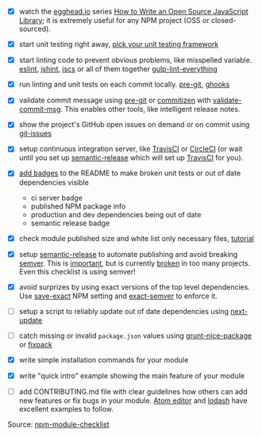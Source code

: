- [x] watch the [egghead.io][egghead] series [How to Write an Open Source JavaScript Library][egghead series];
it is extremely useful for any NPM project (OSS or closed-sourced).

- [x] start unit testing right away, [pick your unit testing framework][pick testing framework]

- [x] start linting code to prevent obvious problems, like misspelled variable.
[eslint][eslint], [jshint][jshint], [jscs][jscs] or all of them together
[gulp-lint-everything][gulp-lint-everything]

- [x] run linting and unit tests on each commit locally. [pre-git][pre-git], [ghooks][ghooks]

- [x] validate commit message using [pre-git][pre-git] or [commitizen][commitizen] with [validate-commit-msg][validate-commit-msg]. This
enables other tools, like intelligent release notes.

- [x] show the project's GitHub open issues on demand or on commit using [git-issues][git-issues]

- [x] setup continuous integration server, like [TravisCI][travis] or [CircleCI][circle] (or wait until you set up [semantic-release][semantic-release] which will set up [TravisCI][travis] for you).

- [x] [add badges][badges] to the README to make broken unit tests or out of date dependencies visible
  * ci server badge
  * published NPM package info
  * production and dev dependencies being out of date
  * semantic release badge

- [x] check module published size and white list only necessary files, [tutorial][module size]

- [x] setup [semantic-release][semantic-release] to automate publishing
and avoid breaking [semver][semver]. This is [important][semver important],
but is currently [broken][broken semver] in too many projects. Even this checklist is using semver!

- [x] avoid surprizes by using exact versions of the top level dependencies.
Use [save-exact][save-exact] NPM setting and [exact-semver][exact-semver] to enforce it.

- [ ] setup a script to reliably update out of date dependencies using [next-update][next-update install]

- [ ] catch missing or invalid `package.json` values using [grunt-nice-package][grunt-nice-package]
or [fixpack][fixpack]

- [x] write simple installation commands for your module

- [x] write "quick intro" example showing the main feature of your module

- [ ] add CONTRIBUTING.md file with clear guidelines how others can add new features or fix bugs
in your module. [Atom editor][atom] and [lodash][lodash] have excellent examples to follow.

[egghead]: https://egghead.io
[egghead series]: https://egghead.io/series/how-to-write-an-open-source-javascript-library

[pick testing framework]: http://glebbahmutov.com/blog/picking-javascript-testing-framework/

[eslint]: http://eslint.org/
[jshint]: http://jshint.com/docs/
[jscs]: http://jscs.info/
[gulp-lint-everything]: https://github.com/bahmutov/gulp-lint-everything

[pre-git]: https://github.com/bahmutov/pre-git
[ghooks]: https://www.npmjs.com/package/ghooks

[commitizen]: https://www.npmjs.com/package/commitizen

[validate-commit-msg]: https://www.npmjs.com/package/validate-commit-msg

[git-issues]: https://www.npmjs.com/package/git-issues

[travis]: https://travis-ci.org/
[circle]: https://circleci.com/

[badges]: http://glebbahmutov.com/blog/tightening-node-project/

[module size]: http://glebbahmutov.com/blog/smaller-published-NPM-modules/

[semantic-release]: https://github.com/semantic-release/semantic-release
[semver]: http://semver.org/
[semver important]: https://medium.com/javascript-scene/software-versions-are-broken-3d2dc0da0783#.h96ppopx3
[broken semver]: https://www.youtube.com/watch?v=tc2UgG5L7WM

[save-exact]: https://docs.npmjs.com/misc/config#save-exact
[exact-semver]: https://github.com/bahmutov/exact-semver

[next-update install]: https://github.com/bahmutov/next-update#install

[grunt-nice-package]: https://github.com/bahmutov/grunt-nice-package
[fixpack]: https://github.com/henrikjoreteg/fixpack

[atom]: https://github.com/atom/atom/blob/master/CONTRIBUTING.md
[lodash]: https://github.com/lodash/lodash/blob/master/CONTRIBUTING.md

Source: [npm-module-checklist](https://github.com/bahmutov/npm-module-checklist)
